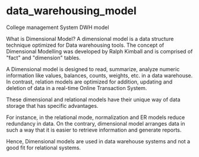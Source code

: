 # data_warehousing_model
College management System DWH model

What is Dimensional Model?
A dimensional model is a data structure technique optimized for Data warehousing tools. The concept of Dimensional Modelling was developed by Ralph Kimball and is comprised of "fact" and "dimension" tables.

A Dimensional model is designed to read, summarize, analyze numeric information like values, balances, counts, weights, etc. in a data warehouse. In contrast, relation models are optimized for addition, updating and deletion of data in a real-time Online Transaction System.

These dimensional and relational models have their unique way of data storage that has specific advantages.

For instance, in the relational mode, normalization and ER models reduce redundancy in data. On the contrary, dimensional model arranges data in such a way that it is easier to retrieve information and generate reports.

Hence, Dimensional models are used in data warehouse systems and not a good fit for relational systems.
